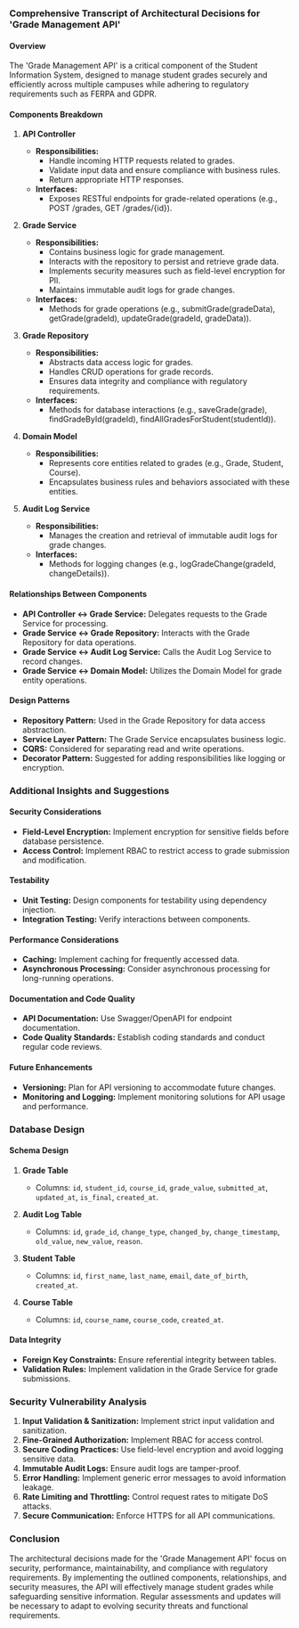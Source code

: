 ### Comprehensive Transcript of Architectural Decisions for 'Grade Management API'

#### Overview
The 'Grade Management API' is a critical component of the Student Information System, designed to manage student grades securely and efficiently across multiple campuses while adhering to regulatory requirements such as FERPA and GDPR.

#### Components Breakdown

1. **API Controller**
   - **Responsibilities:**
     - Handle incoming HTTP requests related to grades.
     - Validate input data and ensure compliance with business rules.
     - Return appropriate HTTP responses.
   - **Interfaces:**
     - Exposes RESTful endpoints for grade-related operations (e.g., POST /grades, GET /grades/{id}).

2. **Grade Service**
   - **Responsibilities:**
     - Contains business logic for grade management.
     - Interacts with the repository to persist and retrieve grade data.
     - Implements security measures such as field-level encryption for PII.
     - Maintains immutable audit logs for grade changes.
   - **Interfaces:**
     - Methods for grade operations (e.g., submitGrade(gradeData), getGrade(gradeId), updateGrade(gradeId, gradeData)).

3. **Grade Repository**
   - **Responsibilities:**
     - Abstracts data access logic for grades.
     - Handles CRUD operations for grade records.
     - Ensures data integrity and compliance with regulatory requirements.
   - **Interfaces:**
     - Methods for database interactions (e.g., saveGrade(grade), findGradeById(gradeId), findAllGradesForStudent(studentId)).

4. **Domain Model**
   - **Responsibilities:**
     - Represents core entities related to grades (e.g., Grade, Student, Course).
     - Encapsulates business rules and behaviors associated with these entities.

5. **Audit Log Service**
   - **Responsibilities:**
     - Manages the creation and retrieval of immutable audit logs for grade changes.
   - **Interfaces:**
     - Methods for logging changes (e.g., logGradeChange(gradeId, changeDetails)).

#### Relationships Between Components
- **API Controller ↔ Grade Service:** Delegates requests to the Grade Service for processing.
- **Grade Service ↔ Grade Repository:** Interacts with the Grade Repository for data operations.
- **Grade Service ↔ Audit Log Service:** Calls the Audit Log Service to record changes.
- **Grade Service ↔ Domain Model:** Utilizes the Domain Model for grade entity operations.

#### Design Patterns
- **Repository Pattern:** Used in the Grade Repository for data access abstraction.
- **Service Layer Pattern:** The Grade Service encapsulates business logic.
- **CQRS:** Considered for separating read and write operations.
- **Decorator Pattern:** Suggested for adding responsibilities like logging or encryption.

### Additional Insights and Suggestions

#### Security Considerations
- **Field-Level Encryption:** Implement encryption for sensitive fields before database persistence.
- **Access Control:** Implement RBAC to restrict access to grade submission and modification.

#### Testability
- **Unit Testing:** Design components for testability using dependency injection.
- **Integration Testing:** Verify interactions between components.

#### Performance Considerations
- **Caching:** Implement caching for frequently accessed data.
- **Asynchronous Processing:** Consider asynchronous processing for long-running operations.

#### Documentation and Code Quality
- **API Documentation:** Use Swagger/OpenAPI for endpoint documentation.
- **Code Quality Standards:** Establish coding standards and conduct regular code reviews.

#### Future Enhancements
- **Versioning:** Plan for API versioning to accommodate future changes.
- **Monitoring and Logging:** Implement monitoring solutions for API usage and performance.

### Database Design

#### Schema Design
1. **Grade Table**
   - Columns: `id`, `student_id`, `course_id`, `grade_value`, `submitted_at`, `updated_at`, `is_final`, `created_at`.

2. **Audit Log Table**
   - Columns: `id`, `grade_id`, `change_type`, `changed_by`, `change_timestamp`, `old_value`, `new_value`, `reason`.

3. **Student Table**
   - Columns: `id`, `first_name`, `last_name`, `email`, `date_of_birth`, `created_at`.

4. **Course Table**
   - Columns: `id`, `course_name`, `course_code`, `created_at`.

#### Data Integrity
- **Foreign Key Constraints:** Ensure referential integrity between tables.
- **Validation Rules:** Implement validation in the Grade Service for grade submissions.

### Security Vulnerability Analysis

1. **Input Validation & Sanitization:** Implement strict input validation and sanitization.
2. **Fine-Grained Authorization:** Implement RBAC for access control.
3. **Secure Coding Practices:** Use field-level encryption and avoid logging sensitive data.
4. **Immutable Audit Logs:** Ensure audit logs are tamper-proof.
5. **Error Handling:** Implement generic error messages to avoid information leakage.
6. **Rate Limiting and Throttling:** Control request rates to mitigate DoS attacks.
7. **Secure Communication:** Enforce HTTPS for all API communications.

### Conclusion
The architectural decisions made for the 'Grade Management API' focus on security, performance, maintainability, and compliance with regulatory requirements. By implementing the outlined components, relationships, and security measures, the API will effectively manage student grades while safeguarding sensitive information. Regular assessments and updates will be necessary to adapt to evolving security threats and functional requirements.